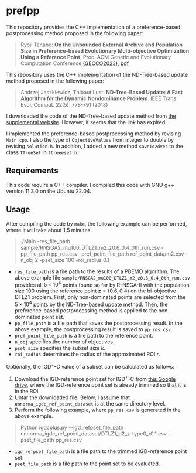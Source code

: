 # prefpp

This repository provides the C++ implementation of a preference-based postprocessing method proposed in the following paper:

> Ryoji Tanabe: **On the Unbounded External Archive and Population Size in Preference-based Evolutionary Multi-objective Optimization Using a Reference Point**, Proc. ACM Genetic and Evolutionary Computation Conference [(GECCO2023)](https://gecco-2023.sigevo.org), [pdf](https://arxiv.org/abs/2304.03566)

This repository uses the C++ implementation of the ND-Tree-based update method proposed in the following paper:

> Andrzej Jaszkiewicz, Thibaut Lust: **ND-Tree-Based Update: A Fast Algorithm for the Dynamic Nondominance Problem**. IEEE Trans. Evol. Comput. 22(5): 778-791 (2018)

I downloaded the code of the ND-Tree-based update method from [the supplemental website](https://sites.google.com/site/ndtreebasedupdate/). However, it seems that the link has expired.

I implemented the preference-based postprocessing method by revising ``Main.cpp``. I also the type of ``ObjectiveValues`` from integer to double by revising ``solution.h``. In addition, I added a new method ``saveTo2dVec`` to the class ``TTreeSet`` in ``ttreeeset.h``.

## Requirements

This code require a C++ compiler. I compiled this code with GNU g++ version 11.3.0 on the Ubuntu 22.04.

## Usage

After compiling the code by ``make``, the following example can be performed, where it will take about 1.5 minutes.

> ./Main -res_file_path sample/RNSGA2_mu100_DTLZ1_m2_z0.6_0.4_0th_run.csv -pp_file_path pp_res.csv -pref_point_file_path ref_point_data/m2.csv -n_obj 2 -pset_size 100 -roi_radius 0.1

- ``res_file_path`` is a file path to the results of a PBEMO algorithm. The above example file ``sample/RNSGA2_mu100_DTLZ1_m2_z0.6_0.4_0th_run.csv`` provides all $5 \times 10^4$ points found so far by R-NSGA-II with the population size 100 using the reference point $\mathbf{z}=(0.6, 0.4)$ on the bi-objective DTLZ1 problem. First, only non-dominated points are selected from the $5 \times 10^4$ points by the ND-Tree-based update method. Then, the preference-based postprocessing method is applied to the non-dominated point set.
- ``pp_file_path`` is a file path that saves the postprocessing result. In the above example, the postprocessing result is saved to ``pp_res.csv``.
- ``pref_point_file_path`` is a file path to the reference point. 
- ``n_obj`` specifies the number of objectives.
- ``pset_size`` specifies the subset size $k$.
- ``roi_radius`` determines the radius of the approximated ROI $r$.

Optionally, the IGD$^+$-C value of a subset can be calculated as follows:

1. Download the IGD-reference point set for IGD$^+$-C from [this Google drive](https://drive.google.com/file/d/1meHoFWIzfatfQ6UEzj0mEKDCe9APHEnk/view?usp=share_link), where the IGD-reference point set is already trimmed so that it is in the ROI.
2. Untar the downloaded file. Below, I assume that ``unnorma_igdc_ref_point_dataset`` is at the same directory level.
3. Perform the following example, where ``pp_res.csv`` is generated in the above example.

> Python igdcplus.py --igd_refpset_file_path unnorma_igdc_ref_point_dataset/DTLZ1_d2_z-type0_r0.1.csv --pset_file_path pp_res.csv

- ``igd_refpset_file_path`` is a file path to the trimmed IGD-reference point set.
- ``pset_file_path`` is a file path to the point set to be evaluated.

